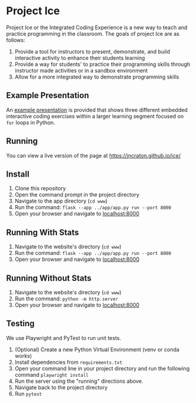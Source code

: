 # Project Ice

Project Ice or the Integrated Coding Experience is a new way to teach and practice programming in the classroom. The goals of project Ice are as follows:

1. Provide a tool for instructors to present, demonstrate, and build interactive activity to enhance their students learning
2. Provide a way for students' to practice their programming skills through instructor made activities or in a sandbox environment
3. Allow for a more integrated way to demonstrate programming skills

## Example Presentation

An [example presentation](https://jncraton.github.io/slide-decks/python-for) is provided that shows three different embedded interactive coding exercises within a larger learning segment focused on `for` loops in Python.

## Running

You can view a live version of the page at https://jncraton.github.io/ice/

## Install

1. Clone this repository
2. Open the command prompt in the project directory
3. Navigate to the app directory (`cd www`)
4. Run the command: `flask --app ../app/app.py run --port 8000`
5. Open your browser and navigate to [localhost:8000](localhost:5000)

## Running With Stats

1. Navigate to the website's directory (`cd www`)
2. Run the command: `flask --app ../app/app.py run --port 8000`
3. Open your browser and navigate to [localhost:8000](localhost:8000)

## Running Without Stats

1. Navigate to the website's directory (`cd www`)
2. Run the command: `python -m http.server`
3. Open your browser and navigate to [localhost:8000](localhost:8000)

## Testing

We use Playwright and PyTest to run unit tests.

1. (Optional) Create a new Python Virtual Environment (venv or conda works)
2. Install dependencies from `requirements.txt`
3. Open your command line in your project directory and run the following command
   `playwright install`
4. Run the server using the "running" directions above.
5. Navigate back to the project directory
6. Run `pytest`
